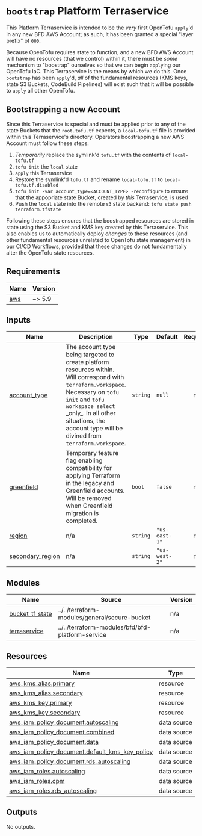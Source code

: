 # `bootstrap` Platform Terraservice

This Platform Terraservice is intended to be the _very_ first OpenTofu `apply`'d in any new BFD AWS Account; as such, it has been granted a special "layer prefix" of `000`.

Because OpenTofu requires state to function, and a new BFD AWS Account will have no resources (that we control) within it, there must be _some_ mechanism to "boostrap" ourselves so that we can begin `apply`ing our OpenTofu IaC. This Terraservice is the means by which we do this. Once `bootstrap` has been `apply`'d, _all_ of the fundamental resources (KMS keys, state S3 Buckets, CodeBuild Pipelines) will exist such that it will be possible to `apply` all other OpenTofu.

## Bootstrapping a new Account

Since this Terraservice is special and must be applied prior to any of the state Buckets that the `root.tofu.tf` expects, a `local-tofu.tf` file is provided within this Terraservice's directory. Operators boostrapping a new AWS Account must follow these steps:

1. _Temporarily_ replace the symlink'd `tofu.tf` with the contents of `local-tofu.tf`
1. `tofu init` the `local` state
1. `apply` this Terraservice
1. Restore the symlink'd `tofu.tf` and rename `local-tofu.tf` to `local-tofu.tf.disabled`
1. `tofu init -var account_type=<ACCOUNT_TYPE> -reconfigure` to ensure that the appopriate state Bucket, created by _this_ Terraservice, is used
1. Push the `local` state into the remote `s3` state backend: `tofu state push terraform.tfstate`

Following these steps ensures that the boostrapped resources are stored in state using the S3 Bucket and KMS key created by this Terraservice. This also enables us to automatically deploy _changes_ to these resources (and other fundamental resources unrelated to OpenTofu state management) in our CI/CD Workflows, provided that these changes do not fundamentally alter the OpenTofu state resources.

<!-- BEGIN_TF_DOCS -->
<!--WARNING: GENERATED CONTENT with terraform-docs, e.g.
     'terraform-docs --config "$(git rev-parse --show-toplevel)/.terraform-docs.yml" .'
     Manually updating sections between TF_DOCS tags may be overwritten.
     See https://terraform-docs.io/user-guide/configuration/ for more information.
-->
## Requirements

| Name | Version |
|------|---------|
| <a name="requirement_aws"></a> [aws](#requirement\_aws) | ~> 5.9 |

<!--WARNING: GENERATED CONTENT with terraform-docs, e.g.
     'terraform-docs --config "$(git rev-parse --show-toplevel)/.terraform-docs.yml" .'
     Manually updating sections between TF_DOCS tags may be overwritten.
     See https://terraform-docs.io/user-guide/configuration/ for more information.
-->
## Inputs

| Name | Description | Type | Default | Required |
|------|-------------|------|---------|:--------:|
| <a name="input_account_type"></a> [account\_type](#input\_account\_type) | The account type being targeted to create platform resources within. Will correspond with<br/>`terraform.workspace`. Necessary on `tofu init` and `tofu workspace select` \_only\_. In all other<br/>situations, the account type will be divined from `terraform.workspace`. | `string` | `null` | no |
| <a name="input_greenfield"></a> [greenfield](#input\_greenfield) | Temporary feature flag enabling compatibility for applying Terraform in the legacy and Greenfield accounts. Will be removed when Greenfield migration is completed. | `bool` | `false` | no |
| <a name="input_region"></a> [region](#input\_region) | n/a | `string` | `"us-east-1"` | no |
| <a name="input_secondary_region"></a> [secondary\_region](#input\_secondary\_region) | n/a | `string` | `"us-west-2"` | no |

<!--WARNING: GENERATED CONTENT with terraform-docs, e.g.
     'terraform-docs --config "$(git rev-parse --show-toplevel)/.terraform-docs.yml" .'
     Manually updating sections between TF_DOCS tags may be overwritten.
     See https://terraform-docs.io/user-guide/configuration/ for more information.
-->
## Modules

| Name | Source | Version |
|------|--------|---------|
| <a name="module_bucket_tf_state"></a> [bucket\_tf\_state](#module\_bucket\_tf\_state) | ../../terraform-modules/general/secure-bucket | n/a |
| <a name="module_terraservice"></a> [terraservice](#module\_terraservice) | ../../terraform-modules/bfd/bfd-platform-service | n/a |

<!--WARNING: GENERATED CONTENT with terraform-docs, e.g.
     'terraform-docs --config "$(git rev-parse --show-toplevel)/.terraform-docs.yml" .'
     Manually updating sections between TF_DOCS tags may be overwritten.
     See https://terraform-docs.io/user-guide/configuration/ for more information.
-->
## Resources

| Name | Type |
|------|------|
| [aws_kms_alias.primary](https://registry.terraform.io/providers/hashicorp/aws/latest/docs/resources/kms_alias) | resource |
| [aws_kms_alias.secondary](https://registry.terraform.io/providers/hashicorp/aws/latest/docs/resources/kms_alias) | resource |
| [aws_kms_key.primary](https://registry.terraform.io/providers/hashicorp/aws/latest/docs/resources/kms_key) | resource |
| [aws_kms_key.secondary](https://registry.terraform.io/providers/hashicorp/aws/latest/docs/resources/kms_key) | resource |
| [aws_iam_policy_document.autoscaling](https://registry.terraform.io/providers/hashicorp/aws/latest/docs/data-sources/iam_policy_document) | data source |
| [aws_iam_policy_document.combined](https://registry.terraform.io/providers/hashicorp/aws/latest/docs/data-sources/iam_policy_document) | data source |
| [aws_iam_policy_document.data](https://registry.terraform.io/providers/hashicorp/aws/latest/docs/data-sources/iam_policy_document) | data source |
| [aws_iam_policy_document.default_kms_key_policy](https://registry.terraform.io/providers/hashicorp/aws/latest/docs/data-sources/iam_policy_document) | data source |
| [aws_iam_policy_document.rds_autoscaling](https://registry.terraform.io/providers/hashicorp/aws/latest/docs/data-sources/iam_policy_document) | data source |
| [aws_iam_roles.autoscaling](https://registry.terraform.io/providers/hashicorp/aws/latest/docs/data-sources/iam_roles) | data source |
| [aws_iam_roles.cpm](https://registry.terraform.io/providers/hashicorp/aws/latest/docs/data-sources/iam_roles) | data source |
| [aws_iam_roles.rds_autoscaling](https://registry.terraform.io/providers/hashicorp/aws/latest/docs/data-sources/iam_roles) | data source |

<!--WARNING: GENERATED CONTENT with terraform-docs, e.g.
     'terraform-docs --config "$(git rev-parse --show-toplevel)/.terraform-docs.yml" .'
     Manually updating sections between TF_DOCS tags may be overwritten.
     See https://terraform-docs.io/user-guide/configuration/ for more information.
-->
## Outputs

No outputs.
<!-- END_TF_DOCS -->
